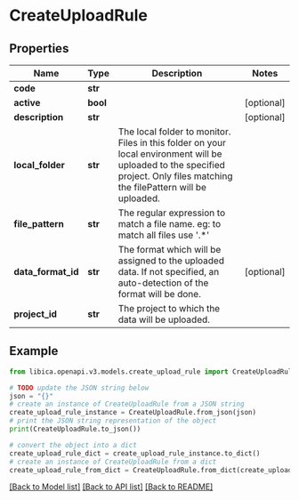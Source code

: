 # CreateUploadRule


## Properties

Name | Type | Description | Notes
------------ | ------------- | ------------- | -------------
**code** | **str** |  | 
**active** | **bool** |  | [optional] 
**description** | **str** |  | [optional] 
**local_folder** | **str** | The local folder to monitor. Files in this folder on your local environment will be uploaded to the specified project. Only files matching the filePattern will be uploaded. | 
**file_pattern** | **str** | The regular expression to match a file name. eg: to match all files use &#39;.*&#39; | 
**data_format_id** | **str** | The format which will be assigned to the uploaded data. If not specified, an auto-detection of the format will be done. | [optional] 
**project_id** | **str** | The project to which the data will be uploaded. | 

## Example

```python
from libica.openapi.v3.models.create_upload_rule import CreateUploadRule

# TODO update the JSON string below
json = "{}"
# create an instance of CreateUploadRule from a JSON string
create_upload_rule_instance = CreateUploadRule.from_json(json)
# print the JSON string representation of the object
print(CreateUploadRule.to_json())

# convert the object into a dict
create_upload_rule_dict = create_upload_rule_instance.to_dict()
# create an instance of CreateUploadRule from a dict
create_upload_rule_from_dict = CreateUploadRule.from_dict(create_upload_rule_dict)
```
[[Back to Model list]](../README.md#documentation-for-models) [[Back to API list]](../README.md#documentation-for-api-endpoints) [[Back to README]](../README.md)


